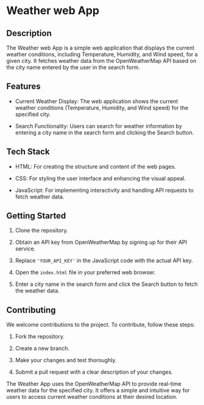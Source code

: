 # Weather web App


## Description

The Weather web App is a simple web application that displays the current weather conditions, including Temperature, Humidity, and Wind speed, for a given city. It fetches weather data from the OpenWeatherMap API based on the city name entered by the user in the search form.

## Features

- Current Weather Display: The web application shows the current weather conditions (Temperature, Humidity, and Wind speed) for the specified city.

- Search Functionality: Users can search for weather information by entering a city name in the search form and clicking the Search button.

## Tech Stack

- HTML: For creating the structure and content of the web pages.

- CSS: For styling the user interface and enhancing the visual appeal.

- JavaScript: For implementing interactivity and handling API requests to fetch weather data.


## Getting Started

1. Clone the repository.

2. Obtain an API key from OpenWeatherMap by signing up for their API service.

3. Replace `'YOUR_API_KEY'` in the JavaScript code with the actual API key.

4. Open the `index.html` file in your preferred web browser.

5. Enter a city name in the search form and click the Search button to fetch the weather data.

## Contributing

We welcome contributions to the project. To contribute, follow these steps:

1. Fork the repository.

2. Create a new branch.

3. Make your changes and test thoroughly.

4. Submit a pull request with a clear description of your changes.



The Weather App uses the OpenWeatherMap API to provide real-time weather data for the specified city. It offers a simple and intuitive way for users to access current weather conditions at their desired location.








